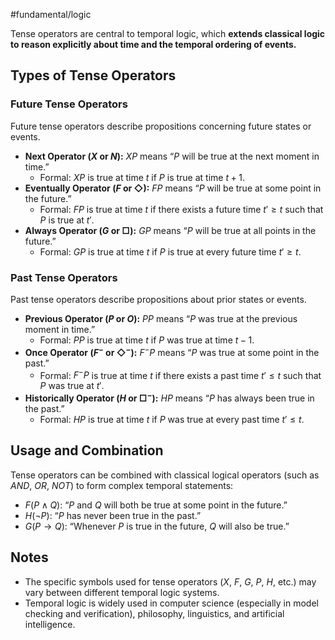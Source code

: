 #fundamental/logic

Tense operators are central to temporal logic, which **extends classical logic to reason explicitly about time and the temporal ordering of events.**

## Types of Tense Operators

### Future Tense Operators

Future tense operators describe propositions concerning future states or events.

- **Next Operator ($X$ or $N$):** $X P$ means “$P$ will be true at the next moment in time.”  
  - Formal: $X P$ is true at time $t$ if $P$ is true at time $t+1$.
- **Eventually Operator ($F$ or $\Diamond$):** $F P$ means “$P$ will be true at some point in the future.”  
  - Formal: $F P$ is true at time $t$ if there exists a future time $t' \geq t$ such that $P$ is true at $t'$.
- **Always Operator ($G$ or $\Box$):** $G P$ means “$P$ will be true at all points in the future.”  
  - Formal: $G P$ is true at time $t$ if $P$ is true at every future time $t' \geq t$.

### Past Tense Operators

Past tense operators describe propositions about prior states or events.

- **Previous Operator ($P$ or $O$):** $P P$ means “$P$ was true at the previous moment in time.”  
  - Formal: $P P$ is true at time $t$ if $P$ was true at time $t-1$.
- **Once Operator ($F^-$ or $\Diamond^-$):** $F^- P$ means “$P$ was true at some point in the past.”  
  - Formal: $F^- P$ is true at time $t$ if there exists a past time $t' \leq t$ such that $P$ was true at $t'$.
- **Historically Operator ($H$ or $\Box^-$):** $H P$ means “$P$ has always been true in the past.”  
  - Formal: $H P$ is true at time $t$ if $P$ was true at every past time $t' \leq t$.

## Usage and Combination

Tense operators can be combined with classical logical operators (such as $AND$, $OR$, $NOT$) to form complex temporal statements:

- $F (P \wedge Q)$: “$P$ and $Q$ will both be true at some point in the future.”
- $H (\neg P)$: “$P$ has never been true in the past.”
- $G (P \rightarrow Q)$: “Whenever $P$ is true in the future, $Q$ will also be true.”

## Notes

- The specific symbols used for tense operators ($X$, $F$, $G$, $P$, $H$, etc.) may vary between different temporal logic systems.
- Temporal logic is widely used in computer science (especially in model checking and verification), philosophy, linguistics, and artificial intelligence.